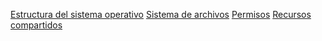 [Estructura del sistema operativo](./windows.md#estructura-del-sistema-operativo)
[Sistema de archivos](./windows.md#sistema-de-archivos)
[Permisos](./windows.md#permisos)
[Recursos compartidos](./windows.md#recursos-compartidos)